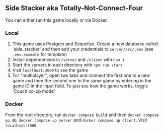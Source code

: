 ## Side Stacker aka Totally-Not-Connect-Four

You can either run this game locally or via Docker.

### Local 

1. This game uses Postgres and Sequelize. Create a new database called 'side_stacker' and then add your credentials to `server/src/.env` (see `.env.example` for template)
2. Install dependencies in `/server` and `/client` with `npm i`
3. Start the servers in each directory with `npm run start`
4. Visit `localhost:3000` to see the game
5. For "multiplayer", open two tabs and connect the first one to a new game and then the second one to the same game by entering in the game ID in the input field. To just see how the game works, toggle 'Couch co-op mode'

### Docker

From the root directory, run `docker compose build` and then `docker compose up db`, `docker compose up server` and `docker compose up client`. Visit `localhost:3000`.